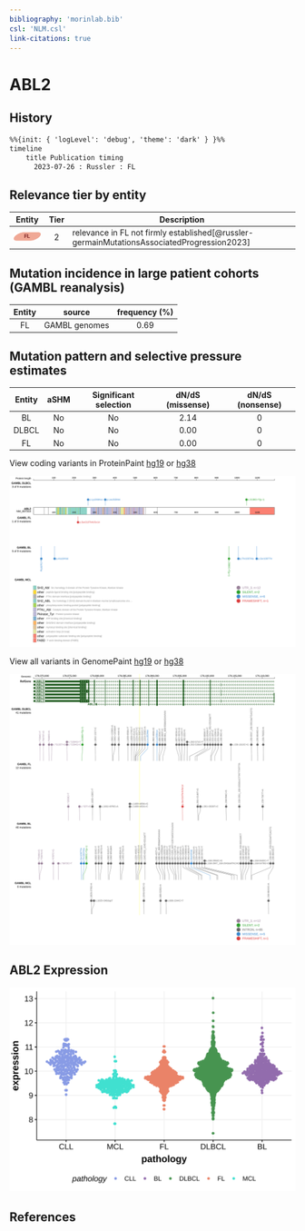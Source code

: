 ```yaml
---
bibliography: 'morinlab.bib'
csl: 'NLM.csl'
link-citations: true
---
```

# ABL2

## History
```mermaid
%%{init: { 'logLevel': 'debug', 'theme': 'dark' } }%%
timeline
    title Publication timing
      2023-07-26 : Russler : FL
```

## Relevance tier by entity

|Entity|Tier|Description                           |
|:------:|:----:|--------------------------------------|
|![FL](images/icons/FL_tier2.png)    |2   |relevance in FL not firmly established[@russler-germainMutationsAssociatedProgression2023]|

## Mutation incidence in large patient cohorts (GAMBL reanalysis)

|Entity|source       |frequency (%)|
|:------:|:-------------:|:-------------:|
|FL    |GAMBL genomes|0.69         |

## Mutation pattern and selective pressure estimates

|Entity|aSHM|Significant selection|dN/dS (missense)|dN/dS (nonsense)|
|:------:|:----:|:---------------------:|:----------------:|:----------------:|
|BL    |No  |No                   |2.14            |0               |
|DLBCL |No  |No                   |0.00            |0               |
|FL    |No  |No                   |0.00            |0               |


View coding variants in ProteinPaint [hg19](https://morinlab.github.io/LLMPP/GAMBL/ABL2_protein.html)  or [hg38](https://morinlab.github.io/LLMPP/GAMBL/ABL2_protein_hg38.html)

![](images/proteinpaint/ABL2_NM_007314.svg)

View all variants in GenomePaint [hg19](https://morinlab.github.io/LLMPP/GAMBL/ABL2.html)  or [hg38](https://morinlab.github.io/LLMPP/GAMBL/ABL2_hg38.html)

![](images/proteinpaint/ABL2.svg)

## ABL2 Expression
![](images/gene_expression/ABL2_by_pathology.svg)

## References


<!-- ORIGIN: russler-germainMutationsAssociatedProgression2023a -->
<!-- FL: russler-germainMutationsAssociatedProgression2023b -->
